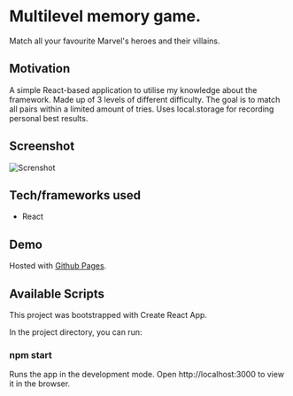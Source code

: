 # Multilevel memory game.

Match all your favourite Marvel's heroes and their villains. 

## Motivation

A simple React-based application to utilise my knowledge about the framework. Made up of 3 levels of different difficulty. The goal is to match all pairs within a limited amount of tries. Uses local.storage for recording personal best results.  

## Screenshot

![Screnshot](https://k2project.github.io/portfolio/static/media/cards.7ba465aa.gif)

## Tech/frameworks used

- React

## Demo 

Hosted with [Github Pages](https://k2project.github.io/cards/).

## Available Scripts

This project was bootstrapped with Create React App.

In the project directory, you can run: 
### npm start

Runs the app in the development mode.
Open http://localhost:3000 to view it in the browser.



